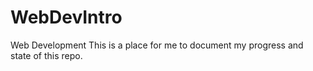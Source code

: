 # WebDevIntro
Web Development
This is a place for me to document my progress and state of this repo.
